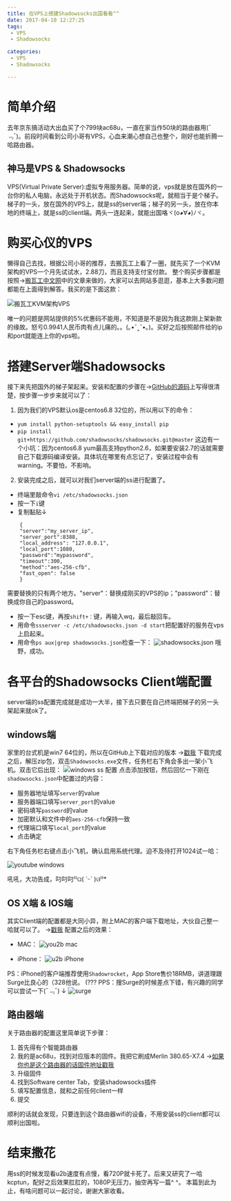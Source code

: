 ```yaml
---
title: 在VPS上搭建Shadowsocks出国看看^^
date: 2017-04-10 12:27:25
tags: 
 - VPS
 - Shadowsocks

categories: 
 - VPS
 - Shadowsocks

---
```

# 简单介绍 #
去年京东搞活动大出血买了个799块ac68u，一直在家当作50块的路由器用(¯﹃¯)。前段时间看到公司小哥有VPS，心血来潮心想自己也整个，刚好也能折腾一哈路由器。
## 神马是VPS & Shadowsocks ##
VPS(Virtual Private Server):虚拟专用服务器。简单的说，vps就是放在国外的一台你的私人电脑，永远处于开机状态。而Shadowsocks呢，就相当于是个梯子。梯子的一头，放在国外的VPS上，就是ss的server端；梯子的另一头，放在你本地的终端上，就是ss的client端。两头一连起来，就能出国咯ヾ(o◕∀◕)ﾉヾ。
<!--more-->

# 购买心仪的VPS #
懒得自己去找，根据公司小哥的推荐，去搬瓦工上看了一圈，就先买了一个KVM架构的VPS一个月先试试水，2.88刀，而且支持支付宝付款。
整个购买步骤都是按照→[搬瓦工中文网](http://banwagong.cn/)中的文章来做的，大家可以去网站多逛逛，基本上大多数问题都能在上面得到解答。我买的是下面这款：

![搬瓦工KVM架构VPS](http://ojp72m756.bkt.clouddn.com/kvm.png)

唯一的问题是网站提供的5%优惠码不能用，不知道是不是因为我这款刚上架新款的缘故。怒亏0.9941人民币肉有点儿痛的。。(｡•ˇ‸ˇ•｡)。买好之后按照邮件给的ip和port就能连上你的vps啦。


# 搭建Server端Shadowsocks #
接下来先把国外的梯子架起来。安装和配置的步骤在→[GitHub的源码](https://github.com/shadowsocks/shadowsocks/tree/master)上写得很清楚，按步骤一步步来就可以了：
1. 因为我们的VPS默认os是centos6.8 32位的，所以用以下的命令：
 -  `yum install python-setuptools && easy_install pip`
 -  `pip install git+https://github.com/shadowsocks/shadowsocks.git@master`
这边有一个小坑：因为centos6.8 yum最高支持python2.6，如果要安装2.7的话就需要自己下载源码编译安装。具体坑在哪里有点忘记了，安装过程中会有warning。不要怕，不影响。
2. 安装完成之后，就可以对我们server端的ss进行配置了。
 - 终端里敲命令`vi /etc/shadowsocks.json`
 - 按一下`i`键
 - 复制黏贴↓
```
	{
    "server":"my_server_ip",
    "server_port":8388,
    "local_address": "127.0.0.1",
    "local_port":1080,
    "password":"mypassword",
    "timeout":300,
    "method":"aes-256-cfb",
    "fast_open": false
	}
```
需要替换的只有两个地方。"server"：替换成刚买的VPS的ip；"password"：替换成你自己的password。
 - 按一下esc键，再按`shift+：`键，再输入wq，最后敲回车。
 - 用命令`ssserver -c /etc/shadowsocks.json -d start`把配置好的服务在vps上启起来。
 - 用命令`ps aux|grep shadowsocks.json`检查一下：
 ![shadowsocks.json](http://ojp72m756.bkt.clouddn.com/shadowsocks.json.png)
哦野，成功。


# 各平台的Shadowsocks Client端配置 #
server端的ss配置完成就是成功一大半，接下去只要在自己终端把梯子的另一头架起来就ok了。
## windows端 ##
家里的台式机是win7 64位的，所以在GitHub上下载对应的版本 →[戳我](https://github.com/shadowsocks/shadowsocks-windows/releases/tag/4.0.1)
下载完成之后，解压zip包，双击`Shadowsocks.exe`文件，任务栏右下角会多出一架小飞机。双击它后出现：
![windows ss 配置](http://ojp72m756.bkt.clouddn.com/windows%20vps%20%E9%85%8D%E7%BD%AE.png)
点击添加按钮，然后回忆一下刚在`shadowsocks.json`中配置过的内容：
 - 服务器地址填写`server`的value
 - 服务器端口填写`server_port`的value
 - 密码填写`password`的value
 - 加密默认和文件中的`aes-256-cfb`保持一致
 - 代理端口填写`local_port`的value
 - 点击确定
 
右下角任务栏右键点击小飞机，确认启用系统代理。迫不及待打开1024试一哈：

![youtube windows](http://ojp72m756.bkt.clouddn.com/youtube.png)

吼吼，大功告成，叼叼叼⁽⁽ଘ( ˊᵕˋ )ଓ⁾⁾* 

## OS X端 & IOS端 ##
其实Client端的配置都是大同小异，附上MAC的客户端下载地址，大伙自己整一哈就可以了。
→[戳我](https://busi.me/archives/173/)
配置之后的效果：
- MAC：
![you2b mac](http://ojp72m756.bkt.clouddn.com/mac%20youtube.png)

- iPhone：
![u2b iPhone](http://ojp72m756.bkt.clouddn.com/u2b%20ip.png)

PS：iPhone的客户端推荐使用`Shadowrocket`，App Store售价18RMB，讲道理跟Surge比良心的（328他说。 (???
PPS：搜Surge的时候差点下错，有兴趣的同学可以尝试一下(¯﹃¯) ↓
![surge](http://ojp72m756.bkt.clouddn.com/surge%20gay.png)

## 路由器端 ##
关于路由器的配置这里简单说下步骤：
1. 首先得有个智能路由器
2. 我的是ac68u，找到对应版本的固件。我把它刷成Merlin 380.65-X7.4 →[如果你也是这个路由器的话固件地址戳我](http://koolshare.cn/forum.php?mod=viewthread&tid=82624&extra=page%3D1%26filter%3Dtypeid%26typeid%3D68)
3. 升级固件
4. 找到Software center Tab，安装shadowsocks插件
5. 填写配置信息，就和之前任何client一样
6. 提交

顺利的话就会发现，只要连到这个路由器wifi的设备，不用安装ss的client都可以顺利出国啦。

# 结束撒花 #
用ss的时候发现看u2b速度有点慢，看720P就卡死了。后来又研究了一哈kcptun，配好之后效果肛肛的，1080P无压力，抽空再写一篇^ ^。
本篇到此为止，有啥问题可以一起讨论，谢谢大家收看。
